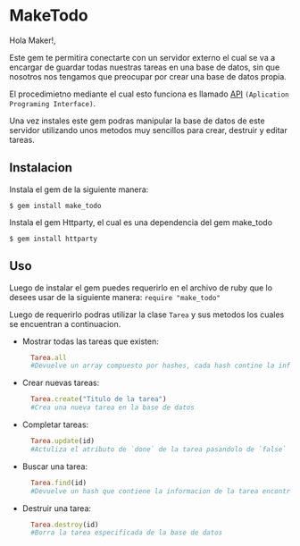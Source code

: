 # MakeTodo

Hola Maker!,

Este gem te permitira conectarte con un servidor externo el cual se va a encargar de guardar todas nuestras tareas en una base de datos, sin que nosotros nos tengamos que preocupar por crear una base de datos propia.

El procedimietno mediante el cual esto funciona es llamado [API](https://en.wikipedia.org/wiki/Application_programming_interface) `(Aplication Programing Interface)`.

Una vez instales este gem podras manipular la base de datos de este servidor utilizando unos metodos muy sencillos para crear, destruir y editar tareas.

## Instalacion

Instala el gem de la siguiente manera:

    $ gem install make_todo
    
Instala el gem Httparty, el cual es una dependencia del gem make_todo
    
    $ gem install httparty

## Uso

Luego de instalar el gem puedes requerirlo en el archivo de ruby que lo desees usar de la siguiente manera: `require "make_todo"`

Luego de requerirlo podras utilizar la clase `Tarea` y sus metodos los cuales se encuentran a continuacion.

- Mostrar todas las tareas que existen:

    ``` ruby
      Tarea.all
      #Devuelve un array compuesto por hashes, cada hash contine la informacion de cada tarea
    ```
- Crear nuevas tareas:

    ``` ruby
      Tarea.create("Titulo de la tarea")
      #Crea una nueva tarea en la base de datos
    ```
- Completar tareas:

    ``` ruby
      Tarea.update(id)
      #Actuliza el atributo de `done` de la tarea pasandolo de `false` a `true`
    ```
- Buscar una tarea:

    ``` ruby
      Tarea.find(id)
      #Devuelve un hash que contiene la informacion de la tarea encontrada
    ```
- Destruir una tarea:

    ``` ruby
      Tarea.destroy(id)
      #Borra la tarea especificada de la base de datos
    ```


